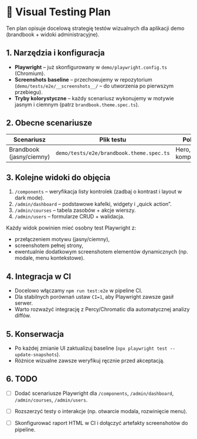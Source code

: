 # 🎯 Visual Testing Plan

Ten plan opisuje docelową strategię testów wizualnych dla aplikacji demo (brandbook + widoki administracyjne).

## 1. Narzędzia i konfiguracja

- **Playwright** – już skonfigurowany w `demo/playwright.config.ts` (Chromium).
- **Screenshots baseline** – przechowujemy w repozytorium (`demo/tests/e2e/__screenshots__/` – do utworzenia po pierwszym przebiegu).
- **Tryby kolorystyczne** – każdy scenariusz wykonujemy w motywie jasnym i ciemnym (patrz `brandbook.theme.spec.ts`).

## 2. Obecne scenariusze

| Scenariusz | Plik testu | Pokrycie |
|------------|------------|----------|
| Brandbook (jasny/ciemny) | `demo/tests/e2e/brandbook.theme.spec.ts` | Hero, sekcje komponentów |

## 3. Kolejne widoki do objęcia

1. `/components` – weryfikacja listy kontrolek (zadbaj o kontrast i layout w dark mode).
2. `/admin/dashboard` – podstawowe kafelki, widgety i „quick action”.
3. `/admin/courses` – tabela zasobów + akcje wierszy.
4. `/admin/users` – formularze CRUD + walidacja.

Każdy widok powinien mieć osobny test Playwright z:
- przełączeniem motywu (jasny/ciemny),
- screenshotem pełnej strony,
- ewentualnie dodatkowym screenshotem elementów dynamicznych (np. modale, menu kontekstowe).

## 4. Integracja w CI

- Docelowo włączamy `npm run test:e2e` w pipeline CI.
- Dla stabilnych porównań ustaw `CI=1`, aby Playwright zawsze gasił serwer.
- Warto rozważyć integrację z Percy/Chromatic dla automatycznej analizy diffów.

## 5. Konserwacja

- Po każdej zmianie UI zaktualizuj baseline (`npx playwright test --update-snapshots`).
- Różnice wizualne zawsze weryfikuj ręcznie przed akceptacją.

## 6. TODO

- [ ] Dodać scenariusze Playwright dla `/components`, `/admin/dashboard`, `/admin/courses`, `/admin/users`.
- [ ] Rozszerzyć testy o interakcje (np. otwarcie modala, rozwinięcie menu).
- [ ] Skonfigurować raport HTML w CI i dołączyć artefakty screenshotów do pipeline.

